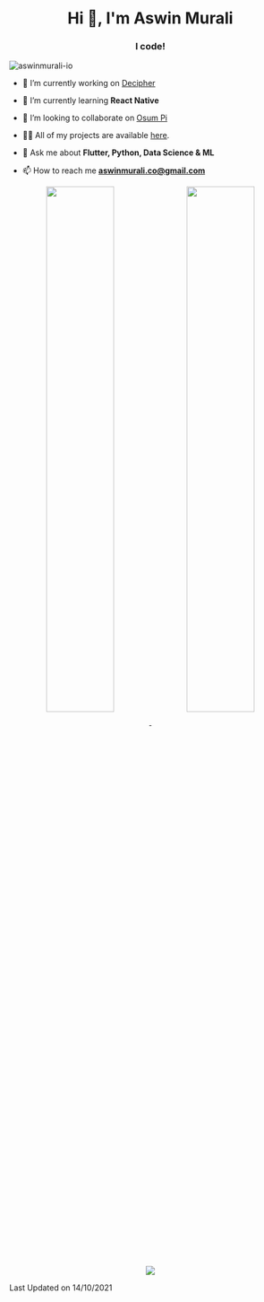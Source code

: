 <h1 align="center">Hi 👋, I'm Aswin Murali</h1>
<h3 align="center">I code!</h3>

<p align="left"> <img src="https://komarev.com/ghpvc/?username=aswinmurali-io" alt="aswinmurali-io" /> </p>

- 🔭 I’m currently working on [Decipher](https://github.com/aswinmurali-io/decipher)

- 🌱 I’m currently learning **React Native**

- 👯 I’m looking to collaborate on [Osum Pi](https://github.com/osumpi/osumpi)

- 👨‍💻 All of my projects are available [here](https://github.com/aswinmurali-io?tab=repositories).

- 💬 Ask me about **Flutter, Python, Data Science & ML**

- 📫 How to reach me **aswinmurali.co@gmail.com**

<!-- <p align="left"><img src="https://devicons.github.io/devicon/devicon.git/icons/android/android-original-wordmark.svg" alt="android" width="40" height="40"/> <img src="https://devicons.github.io/devicon/devicon.git/icons/c/c-original.svg" alt="c" width="40" height="40"/> <img src="https://devicons.github.io/devicon/devicon.git/icons/cplusplus/cplusplus-original.svg" alt="cplusplus" width="40" height="40"/> <img src="https://devicons.github.io/devicon/devicon.git/icons/css3/css3-original-wordmark.svg" alt="css3" width="40" height="40"/> <img src="https://www.vectorlogo.zone/logos/dartlang/dartlang-icon.svg" alt="dart" width="40" height="40"/> <img src="https://devicons.github.io/devicon/devicon.git/icons/docker/docker-original-wordmark.svg" alt="docker" width="40" height="40"/> <img src="https://devicons.github.io/devicon/devicon.git/icons/express/express-original-wordmark.svg" alt="express" width="40" height="40"/> <img src="https://www.vectorlogo.zone/logos/firebase/firebase-icon.svg" alt="firebase" width="40" height="40"/> <img src="https://www.vectorlogo.zone/logos/pocoo_flask/pocoo_flask-icon.svg" alt="flask" width="40" height="40"/> <img src="https://www.vectorlogo.zone/logos/flutterio/flutterio-icon.svg" alt="flutter" width="40" height="40"/> <img src="https://www.vectorlogo.zone/logos/git-scm/git-scm-icon.svg" alt="git" width="40" height="40"/> <img src="https://devicons.github.io/devicon/devicon.git/icons/html5/html5-original-wordmark.svg" alt="html5" width="40" height="40"/> <img src="https://devicons.github.io/devicon/devicon.git/icons/javascript/javascript-original.svg" alt="javascript" width="40" height="40"/> <img src="https://devicons.github.io/devicon/devicon.git/icons/linux/linux-original.svg" alt="linux" width="40" height="40"/> <img src="https://raw.githubusercontent.com/prplx/svg-logos/5585531d45d294869c4eaab4d7cf2e9c167710a9/svg/materialize.svg" alt="materialize" width="40" height="40"/> <img src="https://devicons.github.io/devicon/devicon.git/icons/mysql/mysql-original-wordmark.svg" alt="mysql" width="40" height="40"/> <img src="https://devicons.github.io/devicon/devicon.git/icons/nodejs/nodejs-original-wordmark.svg" alt="nodejs" width="40" height="40"/> <img src="https://devicons.github.io/devicon/devicon.git/icons/python/python-original.svg" alt="python" width="40" height="40"/> <img src="https://www.vectorlogo.zone/logos/tensorflow/tensorflow-icon.svg" alt="tensorflow" width="40" height="40"/> <img src="https://devicons.github.io/devicon/devicon.git/icons/typescript/typescript-original.svg" alt="typescript" width="40" height="40"/></p><p>
   -->

<!--<p align="left">
   <a href="https://kaggle.com/aswinmuralico" target="blank">
      <img align="center" src="https://cdn.jsdelivr.net/npm/simple-icons@3.0.1/icons/kaggle.svg" alt="aswinmuralico" height="30" width="30" />
   </a>
   
   <a href="https://www.linkedin.com/in/aswinmurali/" target="blank">
      <img align="center" src="https://cdn.jsdelivr.net/npm/simple-icons@3.0.1/icons/linkedin.svg" alt="aswinmuralico" height="30" width="30" />
   </a>
</p>-->

<p align="center">
   <a href="https://github.com/aswinmurali-io">
      <img align="center" width="49%" src="https://github-readme-stats.vercel.app/api?username=aswinmurali-io&custom_title=Aswin's%20Github%20Stats%20📊&hide_border=true" />
   </a>

   <a href="https://github.com/aswinmurali-io">
      <img align="center" width="49%" src="https://github-readme-stats.vercel.app/api/wakatime?username=78ea1df7-2f5c-40d7-8142-273f1eda8e5c&layout=compact&langs_count=8&custom_title=Most%20Used%20Languages%20🔥&hide_border=true" />
   </a>
</p>

<p align="center">
   <a href="https://github.com/aswinmurali-io">
      <img align="center" src="https://github-profile-trophy.vercel.app/?username=aswinmurali-io&hide_border=true&margin-w=10&margin-h=20&column=7&no-frame=true" />
   </a>
</p>

<!--START_SECTION:waka-->
<!-- ![Profile Views](http://img.shields.io/badge/Profile%20Views-28-blue)

**🐱 My GitHub Data** 

> 🏆 591 Contributions in the Year 2021
 > 
> 📦 168.0 kB Used in GitHub's Storage 
 > 
> 🚫 Not Opted to Hire
 > 
> 📜 22 Public Repositories 
 > 
> 🔑 17 Private Repositories  
 > 
**I'm an Early 🐤** 

```text
🌞 Morning    271 commits    ███████░░░░░░░░░░░░░░░░░░   29.75% 
🌆 Daytime    355 commits    █████████░░░░░░░░░░░░░░░░   38.97% 
🌃 Evening    282 commits    ███████░░░░░░░░░░░░░░░░░░   30.95% 
🌙 Night      3 commits      ░░░░░░░░░░░░░░░░░░░░░░░░░   0.33%

```
📅 **I'm Most Productive on Saturday** 

```text
Monday       144 commits    ████░░░░░░░░░░░░░░░░░░░░░   15.81% 
Tuesday      144 commits    ████░░░░░░░░░░░░░░░░░░░░░   15.81% 
Wednesday    131 commits    ███░░░░░░░░░░░░░░░░░░░░░░   14.38% 
Thursday     103 commits    ██░░░░░░░░░░░░░░░░░░░░░░░   11.31% 
Friday       107 commits    ███░░░░░░░░░░░░░░░░░░░░░░   11.75% 
Saturday     149 commits    ████░░░░░░░░░░░░░░░░░░░░░   16.36% 
Sunday       133 commits    ███░░░░░░░░░░░░░░░░░░░░░░   14.6%

```


📊 **This Week I Spent My Time On** 

```text
⌚︎ Time Zone: Asia/Kolkata

💬 Programming Languages: 
Go                       12 hrs 56 mins      ████████░░░░░░░░░░░░░░░░░   35.03% 
Dart                     8 hrs 30 mins       █████░░░░░░░░░░░░░░░░░░░░   23.04% 
Python                   6 hrs 6 mins        ████░░░░░░░░░░░░░░░░░░░░░   16.55% 
Other                    2 hrs 21 mins       █░░░░░░░░░░░░░░░░░░░░░░░░   6.4% 
Java                     2 hrs 14 mins       █░░░░░░░░░░░░░░░░░░░░░░░░   6.09%

🔥 Editors: 
VS Code                  36 hrs 56 mins      █████████████████████████   100.0%

🐱‍💻 Projects: 
hyrf                     11 hrs 31 mins      ███████░░░░░░░░░░░░░░░░░░   31.22% 
appointy                 9 hrs 30 mins       ██████░░░░░░░░░░░░░░░░░░░   25.74% 
appointy-task            3 hrs 37 mins       ██░░░░░░░░░░░░░░░░░░░░░░░   9.84% 
desdeo-tools-fork        2 hrs 22 mins       █░░░░░░░░░░░░░░░░░░░░░░░░   6.45% 
Nirjas                   1 hr 53 mins        █░░░░░░░░░░░░░░░░░░░░░░░░   5.14%

💻 Operating System: 
Windows                  36 hrs 56 mins      █████████████████████████   100.0%

```

**I Mostly Code in Dart** 

```text
Dart                     18 repos            ████████████░░░░░░░░░░░░░   50.0% 
Python                   9 repos             ██████░░░░░░░░░░░░░░░░░░░   25.0% 
HTML                     3 repos             ██░░░░░░░░░░░░░░░░░░░░░░░   8.33% 
C++                      2 repos             █░░░░░░░░░░░░░░░░░░░░░░░░   5.56% 
Jupyter Notebook         2 repos             █░░░░░░░░░░░░░░░░░░░░░░░░   5.56%

```


**Timeline**

![Chart not found](https://raw.githubusercontent.com/aswinmurali-io/aswinmurali-io/master/charts/bar_graph.png)  -->


 Last Updated on 14/10/2021
<!--END_SECTION:waka-->
